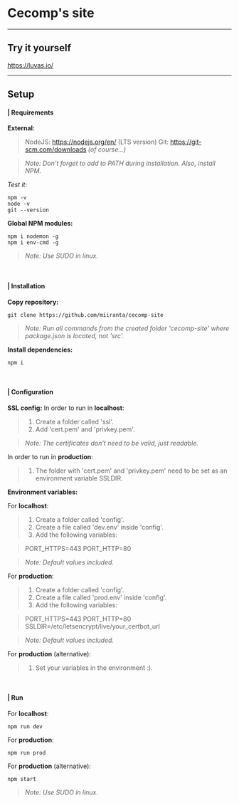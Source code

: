 # Cecomp's site

---

## Try it yourself
<https://luvas.io/>

---

## Setup


#### | Requirements

**External:**
>NodeJS: https://nodejs.org/en/ (LTS version)
Git:    https://git-scm.com/downloads *(of course...)*

>*Note: Don't forget to add to PATH during installation. Also, install NPM.*

*Test it:*
~~~
npm -v
node -v
git --version
~~~


**Global NPM modules:**
~~~
npm i nodemon -g
npm i env-cmd -g
~~~
>*Note: Use SUDO in linux.*

&nbsp;

#### | Installation

**Copy repository:**
~~~
git clone https://github.com/miiranta/cecomp-site
~~~

>*Note: Run all commands from the created folder 'cecomp-site' where package.json is located, not 'src'.*

**Install dependencies:**
~~~
npm i
~~~

&nbsp;

#### | Configuration

**SSL config:**
In order to run in **localhost**:
>1. Create a folder called 'ssl'.
>2. Add 'cert.pem' and 'privkey.pem'.

>*Note: The certificates don't need to be valid, just readable.*

In order to run in **production**:
>1. The folder with 'cert.pem' and 'privkey.pem' need to be set as an environment variable SSLDIR.



**Environment variables:**

For **localhost**:
>1. Create a folder called 'config'.
>2. Create a file called 'dev.env' inside 'config'.
>3. Add the following variables:

>PORT_HTTPS=443
PORT_HTTP=80

>*Note: Default values included.*


For **production**:
>1. Create a folder called 'config'.
>2. Create a file called 'prod.env' inside 'config'.
>3. Add the following variables:

>PORT_HTTPS=443
PORT_HTTP=80
SSLDIR=/etc/letsencrypt/live/your_certbot_url

>*Note: Default values included.*

For **production** (alternative):
>1. Set your variables in the environment :).

&nbsp;

#### | Run

For **localhost**:
~~~
npm run dev
~~~

For **production**:
~~~
npm run prod
~~~

For **production** (alternative):
~~~
npm start
~~~

>*Note: Use SUDO in linux.*
